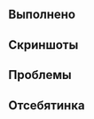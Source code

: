 ## Выполнено

<!-- Напишите об изменениях, внесённых в этот pr -->

## Скриншоты

<!-- Добавьте скриншоты сделанной работы -->

## Проблемы

<!-- Добавьте скриншоты сделанной работы -->

## Отсебятинка